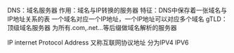 DNS：域名服务器
   作用：域名与IP转换的服务器
   特征：DNS中保存着一张域名与IP地址关系的表
         一个域名对应一个IP地址，一个IP地址可以对应多个域名
gTLD：顶级域名服务器
      为所有.com,.net...等后缀做域名解析的服务器


IP internet Protocol Address 又称互联网协议地址
   分为IPV4 IPV6

